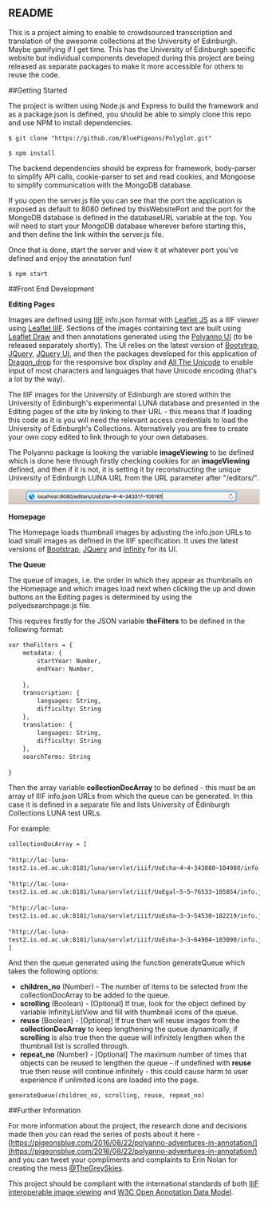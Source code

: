 ## README

This is a project aiming to enable to crowdsourced transcription and translation of the awesome collections at the University of Edinburgh. Maybe gamifying if I get time. This has the University of Edinburgh specific website but individual components developed during this project are being released as separate packages to make it more accessible for others to reuse the code.

##Getting Started

The project is written using Node.js and Express to build the framework and as a package.json is defined, you should be able to simply clone this repo and use NPM to install dependencies.

```
$ git clone "https://github.com/BluePigeons/Polyglot.git" 
```

```
$ npm install 
```

The backend dependencies should be express for framework, body-parser to simplify API calls, cookie-parser to set and read cookies, and Mongoose to simplify communication with the MongoDB database.

If you open the server.js file you can see that the port the application is exposed as default to 8080 defined by thisWebsitePort and the port for the MongoDB database is defined in the databaseURL variable at the top. You will need to start your MongoDB database wherever before starting this, and then define the link within the server.js file. 

Once that is done, start the server and view it at whatever port you've defined and enjoy the annotation fun!

```
$ npm start 
```


##Front End Development

**Editing Pages**

Images are defined using [IIIF](http://iiif.io) info.json format with [Leaflet JS](http://leafletjs.com) as a IIIF viewer using [Leaflet IIIF](#). Sections of the images containing text are built using [Leaflet Draw](https://github.com/Leaflet/Leaflet.draw) and then annotations generated using the [Polyanno UI](#) (to be released separately shortly). The UI relies on the latest version of [Bootstrap](#), [JQuery](#), [JQuery UI](#), and then the packages developed for this application of [Dragon_drop](https://github.com/BluePigeons/dragon_drop) for the responsive box display and [All The Unicode](https://github.com/BluePigeons/alltheunicode) to enable input of most characters and languages that have Unicode encoding (that's a lot by the way).

The IIIF images for the University of Edinburgh are stored within the University of Edinburgh's experimental LUNA database and presented in the Editing pages of the site by linking to their URL - this means that if loading this code as it is you will need the relevant access credentials to load the University of Edinburgh's Collections. Alternatively you are free to create your own copy edited to link through to your own databases. 

The Polyanno package is looking the variable **imageViewing** to be defined which is done here through firstly checking cookies for an **imageViewing** defined, and then if it is not, it is setting it by reconstructing the unique University of Edinburgh LUNA URL from the URL parameter after "/editors/". 

![alt text](https://github.com/BluePigeons/Polyglot/blob/master/examples/screenshots/Screen%20Shot%202016-09-02%20at%2012.00.57.png "Editing Page URL Screenshot")

**Homepage**

The Homepage loads thumbnail images by adjusting the info.json URLs to load small images as defined in the IIIF specification. It uses the latest versions of [Bootstrap](#), [JQuery](#) and [Infinity](#) for its UI.

**The Queue**

The queue of images, i.e. the order in which they appear as thumbnails on the Homepage and which images load next when clicking the up and down buttons on the Editing pages is determined by using the polyedsearchpage.js file. 

This requires firstly for the JSON variable **theFilters** to be defined in the following format:

```
var theFilters = {
	metadata: {
		startYear: Number,
		endYear: Number,

	},
	transcription: {
		languages: String,
		difficulty: String
	},
	translation: {
		languages: String,
		difficulty: String
	},
	searchTerms: String

}
```

Then the array variable **collectionDocArray** to be defined - this must be an array of IIIF info.json URLs from which the queue can be generated. In this case it is defined in a separate file and lists University of Edinburgh Collections LUNA test URLs.

For example:
```
collectionDocArray = [

"http://lac-luna-test2.is.ed.ac.uk:8181/luna/servlet/iiif/UoEcha~4~4~343880~104980/info.json",

"http://lac-luna-test2.is.ed.ac.uk:8181/luna/servlet/iiif/UoEgal~5~5~76533~105854/info.json",

"http://lac-luna-test2.is.ed.ac.uk:8181/luna/servlet/iiif/UoEsha~3~3~54530~102219/info.json",

"http://lac-luna-test2.is.ed.ac.uk:8181/luna/servlet/iiif/UoEsha~3~3~64904~103090/info.json"
]
```

And then the queue generated using the function generateQueue which takes the following options: 
 - **children_no** (Number) - The number of items to be selected from the collectionDocArray to be added to the queue.
 - **scrolling** (Boolean) - [Optional] If true, look for the object defined by variable InfinityListView and fill with thumbnail icons of the queue.
 - **reuse** (Boolean) - [Optional] If true then will reuse images from the **collectionDocArray** to keep lengthening the queue dynamically, if **scrolling** is also true then the queue will infinitely lengthen when the thumbnail list is scrolled through.
 - **repeat_no** (Number) - [Optional] The maximum number of times that objects can be reused to lengthen the queue - if undefined with **reuse** true then reuse will continue infinitely - this could cause harm to user experience if unlimited icons are loaded into the page.

```
generateQueue(children_no, scrolling, reuse, repeat_no)
```

##Further Information

For more information about the project, the research done and decisions made then you can read the series of posts about it here - [https://pigeonsblue.com/2016/08/22/polyanno-adventures-in-annotation/](https://pigeonsblue.com/2016/08/22/polyanno-adventures-in-annotation/) and you can tweet your compliments and complaints to Erin Nolan for creating the mess [@TheGreySkies](https://twitter.com/TheGreySkies).

This project should be compliant with the international standards of both [IIIF interoperable image viewing](http://iiif.io) and [W3C Open Annotation Data Model](http://www.w3.org/TR/annotation-model/).
